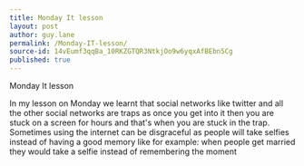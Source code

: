 ```yaml
---
title: Monday It lesson
layout: post
author: guy.lane
permalink: /Monday-IT-lesson/
source-id: 14vEumf3qqBa_10RKZGTQR3NtkjOo9w6yqxAfBEbn5Cg
published: true
---
```

Monday It lesson

In my lesson on Monday we learnt that social networks like twitter and all the other social networks  are traps as once you get into it then you are stuck on a screen for hours and that's when you are stuck in the trap. Sometimes using the internet can be disgraceful as people will take selfies instead of having a good memory like for example: when people get married they would take a selfie instead of remembering the moment

